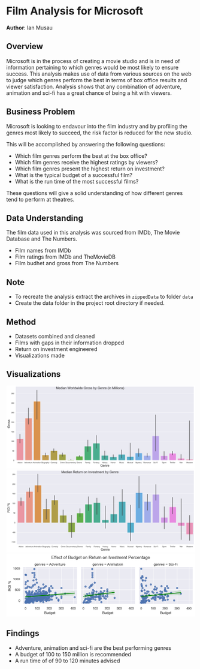 # Film Analysis for Microsoft
**Author**: Ian Musau

## Overview
Microsoft is in the process of creating a movie studio and is in need of information pertaining to 
which genres would be most likely to ensure success. This analysis makes use of data from various 
sources on the web to judge which genres perform the best in terms of box office results and viewer
satisfaction. Analysis shows that any combination of adventure, animation and sci-fi has 
a great chance of being a hit with viewers.

## Business Problem

Microsoft is looking to endavour into the film industry and by profiling the genres most likely to succeed, the risk factor is reduced for the new studio.

This will be accomplished by answering the following questions:
- Which film genres perform the best at the box office?
- Which film genres receive the highest ratings by viewers?
- Which film genres present the highest return on investment?
- What is the typical budget of a successful film?
- What is the run time of the most successful films?

These questions will give a solid understanding of how different genres tend to perform at theatres.

## Data Understanding

The film data used in this analysis was sourced from IMDb, The Movie Database and
The Numbers.
- Film names from IMDb
- Film ratings from IMDb and TheMovieDB
- FIlm budhet and gross from The Numbers

## Note
- To recreate the analysis extract the archives in ```zippedData``` to folder ```data```
- Create the data folder in the project root directory if needed.

## Method
- Datasets combined and cleaned
- Films with gaps in their information dropped
- Return on investment engineered
- Visualizations made

## Visualizations
![Gross Median](images/1%20grossmedian.png)
![ROI Median](images/2%20roimedian.png)
![Budget vs ROI](images/7%20budgetvroi.png)


## Findings
- Adventure, animation and sci-fi are the best performing genres
- A budget of 100 to 150 million is recommended
- A run time of of 90 to 120 minutes advised